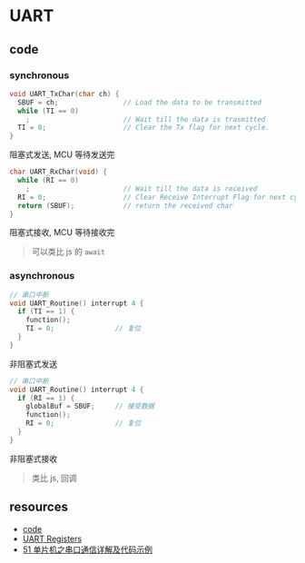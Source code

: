 # UART

## code

### synchronous

```c
void UART_TxChar(char ch) {
  SBUF = ch;                // Load the data to be transmitted
  while (TI == 0)
    ;                       // Wait till the data is trasmitted
  TI = 0;                   // Clear the Tx flag for next cycle.
}
```

阻塞式发送, MCU 等待发送完

```c
char UART_RxChar(void) {
  while (RI == 0)
    ;                       // Wait till the data is received
  RI = 0;                   // Clear Receive Interrupt Flag for next cycle
  return (SBUF);            // return the received char
}
```

阻塞式接收, MCU 等待接收完

> 可以类比 js 的 `await`

### asynchronous

```c
// 串口中断
void UART_Routine() interrupt 4 {
  if (TI == 1) {
    function();
    TI = 0;               // 复位
  }
}
```

非阻塞式发送

```c
// 串口中断
void UART_Routine() interrupt 4 {
  if (RI == 1) {
    globalBuf = SBUF;     // 接受数据
    function();
    RI = 0;               // 复位
  }
}
```

非阻塞式接收

> 类比 js, 回调

## resources

- <a class="Repos" target="_blank" href="main.c">code</a>
- [UART Registers](https://exploreembedded.com/wiki/A4.8051_Communication_Protocols:UART,_RS232)
- [51 单片机之串口通信详解及代码示例](https://blog.csdn.net/didi_ya/article/details/124289688)

